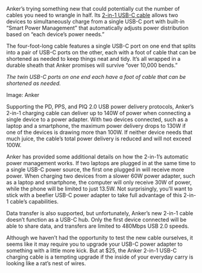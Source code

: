 Anker’s trying something new that could potentially cut the number of cables you need to wrangle in half. Its [2-in-1 USB-C cable](https://www.amazon.com/dp/B0CRZ6JJ6D?tag=theverge02-20) allows two devices to simultaneously charge from a single USB-C port with built-in “Smart Power Management” that automatically adjusts power distribution based on “each device’s power needs.”

The four-foot-long cable features a single USB-C port on one end that splits into a pair of USB-C ports on the other, each with a foot of cable that can be shortened as needed to keep things neat and tidy. It’s all wrapped in a durable sheath that Anker promises will survive “over 10,000 bends.”

*The twin USB-C ports on one end each have a foot of cable that can be shortened as needed.*

Image: Anker

Supporting the PD, PPS, and PIQ 2.0 USB power delivery protocols, Anker’s 2-in-1 charging cable can deliver up to 140W of power when connecting a single device to a power adapter. With two devices connected, such as a laptop and a smartphone, the maximum power delivery drops to 130W if one of the devices is drawing more than 100W. If neither device needs that much juice, the cable’s total power delivery is reduced and will not exceed 100W.

Anker has provided some additional details on how the 2-in-1’s automatic power management works. If two laptops are plugged in at the same time to a single USB-C power source, the first one plugged in will receive more power. When charging two devices from a slower 60W power adapter, such as a laptop and smartphone, the computer will only receive 30W of power, while the phone will be limited to just 13.5W. Not surprisingly, you’ll want to stick with a beefier USB-C power adapter to take full advantage of this 2-in-1 cable’s capabilities.

Data transfer is also supported, but unfortunately, Anker’s new 2-in-1 cable doesn’t function as a USB-C hub. Only the first device connected will be able to share data, and transfers are limited to 480Mbps USB 2.0 speeds.

Although we haven’t had the opportunity to test the new cable ourselves, it seems like it may require you to upgrade your USB-C power adapter to something with a little more kick. But at $25, the Anker 2-in-1 USB-C charging cable is a tempting upgrade if the inside of your everyday carry is looking like a rat’s nest of wires.
